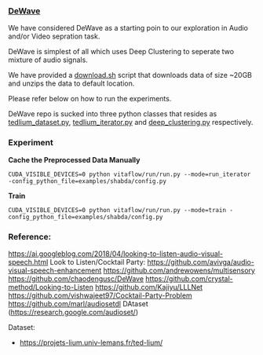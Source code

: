 
### [DeWave](https://github.com/chaodengusc/DeWave)

We have considered DeWave as a starting poin to our exploration in Audio and/or Video sepration task.

DeWave is simplest of all which uses Deep Clustering to seperate two mixture of audio signals.

We have provided a [download.sh](download.sh) script that downloads data of size ~20GB and unzips the data to default location.

Please refer below on how to run the experiments.

DeWave repo is sucked into three python classes that resides as [tedlium_dataset.py](tedlium_dataset.py), 
[tedlium_iterator.py](tedlium_iterator2.py) and [deep_clustering.py](deep_clustering.py) respectively.


### Experiment

**Cache the Preprocessed Data Manually**
```
CUDA_VISIBLE_DEVICES=0 python vitaflow/run/run.py --mode=run_iterator -config_python_file=examples/shabda/config.py
```
**Train**
```
CUDA_VISIBLE_DEVICES=0 python vitaflow/run/run.py --mode=train -config_python_file=examples/shabda/config.py
```


### Reference: 

https://ai.googleblog.com/2018/04/looking-to-listen-audio-visual-speech.html
Look to Listen/Cocktail Party:
https://github.com/avivga/audio-visual-speech-enhancement
https://github.com/andrewowens/multisensory
https://github.com/chaodengusc/DeWave
https://github.com/crystal-method/Looking-to-Listen
https://github.com/Kajiyu/LLLNet
https://github.com/vishwajeet97/Cocktail-Party-Problem
https://github.com/marl/audiosetdl 
DAtaset (https://research.google.com/audioset/)



Dataset:
- https://projets-lium.univ-lemans.fr/ted-lium/
